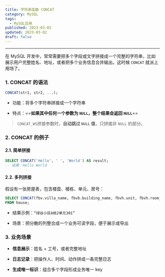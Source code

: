 ```yaml
---
title: 字符串函数 CONCAT
category: MySQL
tags:
  - MySQL应用
published: 2023-03-02
updated: 2023-03-02
draft: false
---
```

---

在 MySQL 开发中，常常需要把多个字段或文字拼接成一个完整的字符串，比如展示用户完整姓名、地址，或者把多个业务信息合并输出。这时候 `CONCAT` 就派上用场了。
### 1. CONCAT 的语法

```sql
CONCAT(str1, str2, ...);
```

- 功能：将多个字符串拼接成一个字符串
    
- 特点：==**如果其中任何一个参数为 `NULL`，整个结果会返回 `NULL`**==

> `CONCAT_WS`拼接参数时，**自动跳过 `NULL` 值**，只拼接非 `NULL` 的部分。
    

### 2. CONCAT 的例子

#### 2.1. 简单拼接

```sql
SELECT CONCAT('Hello', ' ', 'World') AS result;
-- 结果：Hello World
```

#### 2.2. 多列拼接

假设有一张房屋表，包含楼盘、楼栋、单元、房号：

```sql
SELECT CONCAT(fbv.villa_name, fbvb.building_name, fbvh.unit, fbvh.room_num) AS housingInfo
FROM house;
```

- 结果示例：`“绿谷小区A栋2单元301”`
    
- 场景：把分散的列整合成一个业务可读字段，便于展示或导出
    

### 3. 业务场景

- **信息展示**：姓名 + 工号，或者完整地址
    
- **日志记录**：把操作人、时间、动作拼成一条完整日志
    
- **生成唯一标识**：组合多个字段形成业务唯一 key
    
